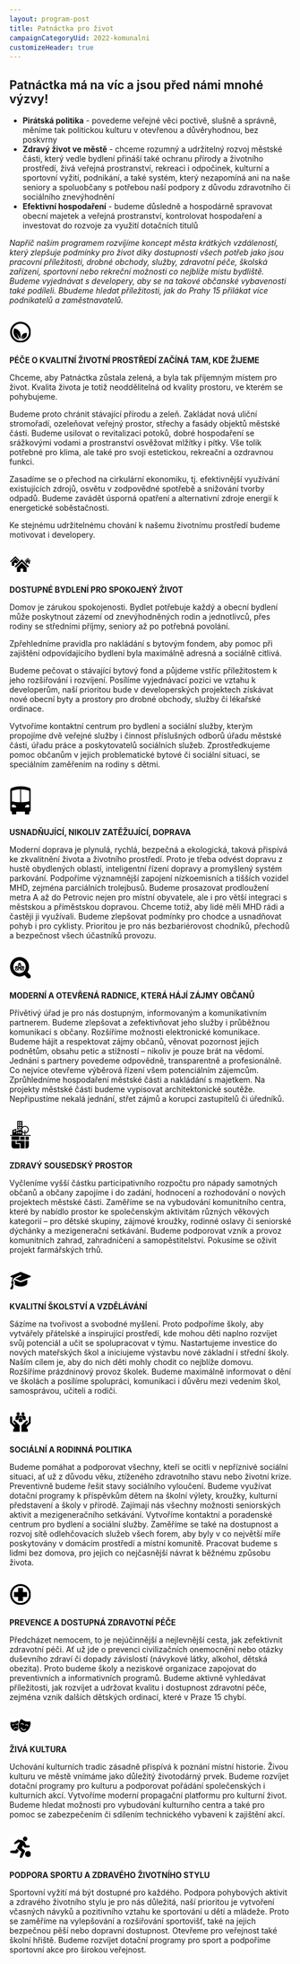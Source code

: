 ```yaml
---
layout: program-post
title: Patnáctka pro život
campaignCategoryUid: 2022-komunalni
customizeHeader: true
---
```

## Patnáctka má na víc a jsou před námi mnohé výzvy!
* **Pirátská politika** - povedeme veřejné věci poctivě, slušně a správně, měníme tak politickou kulturu v otevřenou a důvěryhodnou, bez poskvrny
* **Zdravý život ve městě** - chceme rozumný a udržitelný rozvoj městské části, který vedle bydlení přináší také ochranu přírody a životního prostředí, živá veřejná prostranství, rekreaci i odpočinek, kulturní a sportovní vyžití, podnikání, a také systém, který nezapomíná ani na naše seniory a spoluobčany s potřebou naší podpory z důvodu zdravotního či sociálního znevýhodnění
* **Efektivní hospodaření** - budeme důsledně a hospodárně spravovat obecní majetek a veřejná prostranství, kontrolovat hospodaření a investovat do rozvoje za využití dotačních titulů

*Napříč naším programem rozvíjíme koncept města krátkých vzdáleností, který zlepšuje podmínky pro život díky dostupnosti všech potřeb jako jsou pracovní příležitosti, drobné obchody, služby, zdravotní péče, školská zařízení, sportovní nebo rekreční možnosti co nejblíže místu bydliště. Budeme vyjednávat s developery, aby se na takové občanské vybavenosti také podíleli. Bbudeme hledat příležitosti, jak do Prahy 15 přilákat více podnikatelů a zaměstnavatelů.*

## ![](/program/img//zivotni_prostredi.jpg)
**PÉČE O KVALITNÍ ŽIVOTNÍ PROSTŘEDÍ ZAČÍNÁ TAM, KDE ŽIJEME**

Chceme, aby Patnáctka zůstala zelená, a byla tak příjemným místem pro život. Kvalita života je totiž neoddělitelná od kvality prostoru, ve kterém se pohybujeme. 

Budeme proto chránit stávající přírodu a zeleň. Zakládat nová uliční stromořadí, ozeleňovat veřejný prostor, střechy a fasády objektů městské části. Budeme usilovat o revitalizaci potoků, dobré hospodaření se srážkovými vodami a prostranství osvěžovat mlžítky i pítky. Vše tolik potřebné pro klima, ale také pro svoji estetickou, rekreační a ozdravnou funkci. 

Zasadíme se o přechod na cirkulární ekonomiku, tj. efektivnější využívání existujících zdrojů, osvětu v zodpovědné spotřebě a snižování tvorby odpadů. Budeme zavádět úsporná opatření a alternativní zdroje energií k energetické soběstačnosti. 

Ke stejnému udržitelnému chování k našemu životnímu prostředí budeme motivovat i developery.

## ![](/program/img//bydleni.jpg)
**DOSTUPNÉ BYDLENÍ PRO SPOKOJENÝ ŽIVOT**

Domov je zárukou spokojenosti. Bydlet potřebuje každý a obecní bydlení může poskytnout zázemí od znevýhodněných rodin a jednotlivců, přes rodiny se středními příjmy, seniory až po potřebná povolání. 

Zpřehledníme pravidla pro nakládání s bytovým fondem, aby pomoc při zajištění odpovídajícího bydlení byla maximálně adresná a sociálně citlivá.

Budeme pečovat o stávající bytový fond a půjdeme vstříc příležitostem k jeho rozšiřování i rozvíjení. Posílíme vyjednávací pozici ve vztahu k developerům, naší prioritou bude v developerských projektech získávat nové obecní byty a prostory pro drobné obchody, služby či lékařské ordinace. 

Vytvoříme kontaktní centrum pro bydlení a sociální služby, kterým propojíme dvě veřejné služby i činnost příslušných odborů úřadu městské části, úřadu práce a poskytovatelů sociálních služeb. Zprostředkujeme pomoc občanům v jejich problematické bytové či sociální situaci, se speciálním zaměřením na rodiny s dětmi. 

## ![](/program/img//mhd.jpg)
**USNADŇUJÍCÍ, NIKOLIV ZATĚŽUJÍCÍ, DOPRAVA**

Moderní doprava je plynulá, rychlá, bezpečná a ekologická, taková přispívá ke zkvalitnění života a životního prostředí. Proto je třeba odvést dopravu z hustě obydlených oblastí, inteligentní řízení dopravy a promyšlený systém parkování. Podpoříme významnější zapojení nízkoemisních a tišších vozidel MHD, zejména parciálních trolejbusů. Budeme prosazovat prodloužení metra A až do Petrovic nejen pro místní obyvatele, ale i pro větší integraci s městskou a příměstskou dopravou. Chceme totiž, aby lidé měli MHD rádi a častěji ji využívali. Budeme zlepšovat podmínky pro chodce a usnadňovat pohyb i pro cyklisty. Prioritou je pro nás bezbariérovost chodníků, přechodů a bezpečnost všech účastníků provozu. 

## ![](/program/img//otevrena_radnice.jpg)
**MODERNÍ A OTEVŘENÁ RADNICE, KTERÁ HÁJÍ ZÁJMY OBČANŮ**

Přívětivý úřad je pro nás dostupným, informovaným a komunikativním partnerem. Budeme zlepšovat a zefektivňovat jeho služby i průběžnou komunikaci s občany. Rozšíříme možnosti elektronické komunikace. Budeme hájit a respektovat zájmy občanů, věnovat pozornost jejich podnětům, obsahu petic a stížností – nikoliv je pouze brát na vědomí. Jednání s partnery povedeme odpovědně, transparentně a profesionálně. Co nejvíce otevřeme výběrová řízení všem potenciálním zájemcům. Zprůhledníme hospodaření městské části a nakládání s majetkem. Na projekty městské části budeme vypisovat architektonické soutěže. Nepřipustíme nekalá jednání, střet zájmů a korupci zastupitelů či úředníků.

## ![](/program/img//uzemni_planovani.jpg)
**ZDRAVÝ SOUSEDSKÝ PROSTOR**

Vyčleníme vyšší částku participativního rozpočtu pro nápady samotných občanů a občany zapojíme i do zadání, hodnocení a rozhodování o nových projektech městské části. Zaměříme se na vybudování komunitního centra, které by nabídlo prostor ke společenským aktivitám různých věkových kategorií – pro dětské skupiny, zájmové kroužky, rodinné oslavy či seniorské dýchánky a mezigenerační setkávání. Budeme podporovat vznik a provoz komunitních zahrad, zahradničení a samopěstitelství. Pokusíme se oživit projekt farmářských trhů.

## ![](/program/img//vzdelavani_a_skolstvi.jpg)
**KVALITNÍ ŠKOLSTVÍ A VZDĚLÁVÁNÍ**

Sázíme na tvořivost a svobodné myšlení. Proto podpoříme školy, aby vytvářely přátelské a inspirující prostředí, kde mohou děti naplno rozvíjet svůj potenciál a učit se spolupracovat v týmu. Nastartujeme investice do nových mateřských škol a iniciujeme výstavbu nové základní i střední školy. Naším cílem je, aby do nich děti mohly chodit co nejblíže domovu. Rozšíříme prázdninový provoz školek. Budeme maximálně informovat o dění ve školách a posílíme spolupráci, komunikaci i důvěru mezi vedením škol, samosprávou, učiteli a rodiči.

## ![](/program/img//pece_a_rodina.jpg)
**SOCIÁLNÍ A RODINNÁ POLITIKA**

Budeme pomáhat a podporovat všechny, kteří se ocitli v nepříznivé sociální situaci, ať už z důvodu věku, ztíženého zdravotního stavu nebo životní krize. Preventivně budeme řešit stavy sociálního vyloučení. Budeme využívat dotační programy k příspěvkům dětem na školní výlety, kroužky, kulturní představení a školy v přírodě. Zajímají nás všechny možnosti seniorských aktivit a mezigeneračního setkávání. Vytvoříme kontaktní a poradenské centrum pro bydlení a sociální služby. Zaměříme se také na dostupnost a rozvoj sítě odlehčovacích služeb všech forem, aby byly v co největší míře poskytovány v domácím prostředí a místní komunitě. Pracovat budeme s lidmi bez domova, pro jejich co nejčasnější návrat k běžnému způsobu života.

## ![](/program/img//zdravotnictvi.jpg)
**PREVENCE A DOSTUPNÁ ZDRAVOTNÍ PÉČE**

Předcházet nemocem, to je nejúčinnější a nejlevnější cesta, jak zefektivnit zdravotní péči. Ať už jde o prevenci civilizačních onemocnění nebo otázky duševního zdraví či dopady závislostí (návykové látky, alkohol, dětská obezita). Proto budeme školy a neziskové organizace zapojovat do preventivních a informativních programů. Budeme aktivně vyhledávat příležitosti, jak rozvíjet a udržovat kvalitu i dostupnost zdravotní péče, zejména vznik dalších dětských ordinací, které v Praze 15 chybí.

## ![](/program/img//kultura.jpg)
**ŽIVÁ KULTURA**

Uchování kulturních tradic zásadně přispívá k poznání místní historie. Živou kulturu ve městě vnímáme jako důležitý životodárný prvek. Budeme rozvíjet dotační programy pro kulturu a podporovat pořádání společenských i kulturních akcí. Vytvoříme moderní propagační platformu pro kulturní život. Budeme hledat možnosti pro vybudování kulturního centra a také pro pomoc se zabezpečením či sdílením technického vybavení k zajištění akcí.

## ![](/program/img//sport.jpg)
**PODPORA SPORTU A ZDRAVÉHO ŽIVOTNÍHO STYLU**

Sportovní vyžití má být dostupné pro každého. Podpora pohybových aktivit a zdravého životního stylu je pro nás důležitá, naší prioritou je vytvoření včasných návyků a pozitivního vztahu ke sportování u dětí a mládeže. Proto se zaměříme na vylepšování a rozšiřování sportovišť, také na jejich bezpečnou pěší nebo dopravní dostupnost. Otevřeme pro veřejnost také školní hřiště. Budeme rozvíjet dotační programy pro sport a podpoříme sportovní akce pro širokou veřejnost.
